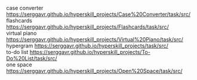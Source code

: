 case converter https://serggavr.github.io/hyperskill_projects/Case%20Converter/task/src/  
flashcards https://serggavr.github.io/hyperskill_projects/Flashcards/task/src/  
virtual piano https://serggavr.github.io/hyperskill_projects/Virtual%20Piano/task/src/  
hypergram https://serggavr.github.io/hyperskill_projects/task/src/  
to-do list https://serggavr.github.io/hyperskill_projects/To-Do%20List/task/src/   
one space https://serggavr.github.io/hyperskill_projects/Open%20Space/task/src/  
